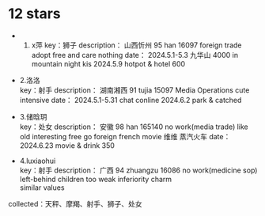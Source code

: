 # 12 stars
* 1. x萍
   key：狮子
   description： 
     山西忻州 95 han 16097 foreign trade 
     adopt 
     free and care nothing
   date：
     2024.5.1-5.3   九华山  4000  in mountain night kis
     2024.5.9       hotpot & hotel  600

* 2.洛洛   
   key：射手
   description： 
     湖南湘西 91 tujia 15097 Media Operations
     cute intensive
   date：
     2024.5.1-5.31   chat conline 
     2024.6.2        park & catched 

* 3.储晗玥   
   key：处女
   description： 
     安徽 98 han 165140  no work(media trade)
     like old  interesting   free  go foreign
     french movie
     维维 蒸汽火车
   date：
      2024.6.23   movie & drink  350


* 4.luxiaohui  
   key：射手
   description：
      广西 94 zhuangzu 16086  no work(medicine sop)
      left-behind children    too weak   inferiority
      charm  
      similar values
   




collected：天秤、摩羯、射手、狮子、处女
